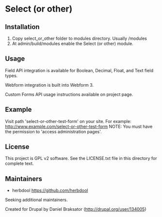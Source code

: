 Select (or other)
================

Installation
------------
1. Copy select_or_other folder to modules directory.
   Usually /modules
2. At admin/build/modules enable the Select (or other) module.

Usage
------
Field API integration is available for Boolean, Decimal, Float, and Text field
types.

Webform integration is built into Webform 3.

Custom Forms API usage instructions available on project page.

Example
-------
Visit path 'select-or-other-test-form' on your site.
For example: http://www.example.com/select-or-other-test-form
NOTE: You must have the permission to 'access administration pages'.

License
-------

This project is GPL v2 software. See the LICENSE.txt file in this directory for complete text.

Maintainers
-----------

- herbdool <https://github.com/herbdool>

Seeking additional maintainers.

Created for Drupal by Daniel Braksator (http://drupal.org/user/134005)
